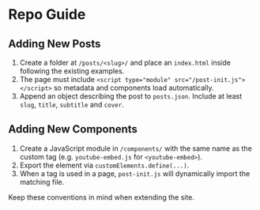 # Repo Guide

## Adding New Posts
1. Create a folder at `/posts/<slug>/` and place an `index.html` inside following the existing examples.
2. The page must include `<script type="module" src="/post-init.js"></script>` so metadata and components load automatically.
3. Append an object describing the post to `posts.json`. Include at least `slug`, `title`, `subtitle` and `cover`.

## Adding New Components
1. Create a JavaScript module in `/components/` with the same name as the custom tag (e.g. `youtube-embed.js` for `<youtube-embed>`).
2. Export the element via `customElements.define(...)`.
3. When a tag is used in a page, `post-init.js` will dynamically import the matching file.

Keep these conventions in mind when extending the site.
